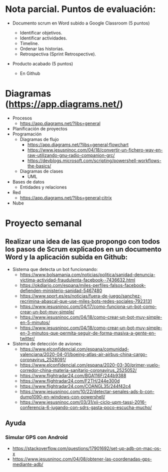 # Nota parcial. Puntos de evaluación:
- Documento scrum en Word subido a Google Classroom (5 puntos)
  - Identificar objetivos.
  - Identificar actividades.
  - Timeline.
  - Ordenar las historias.
  - Retrospectiva (Sprint Retrospective).

- Producto acabado (5 puntos)
  - En Github

# Diagramas (https://app.diagrams.net/)
- Procesos
  - https://app.diagrams.net/?libs=general
- Planificación de proyectos
- Programación
  - Diagramas de flujo
    - https://app.diagrams.net/?libs=general;flowchart
    - https://www.jesusninoc.com/04/18/convertir-un-fichero-wav-en-raw-utilizando-gnu-radio-companion-grc/
    - https://devblogs.microsoft.com/scripting/powershell-workflows-the-basics/
  - Diagramas de clases
    - UML
- Bases de datos
  - Entidades y relaciones
- Red
  - https://app.diagrams.net/?libs=general;citrix
- Nube

# Proyecto semanal
## Realizar una idea de las que propongo con todos los pasos de Scrum explicados en un documento Word y la aplicación subida en Github:
- Sistema que detecta un bot funcionando:
  - https://www.bolsamania.com/noticias/politica/sanidad-denuncia-victima-actividad-fraudulenta-facebook--7436632.html
  - https://okdiario.com/espana/miles-perfiles-falsos-facebook-defienden-ministerio-sanidad-5467480
  - https://www.sport.es/es/noticias/fuera-de-juego/sanchez-recrimina-abascal-que-use-miles-bots-redes-sociales-7923131
  - https://www.jesusninoc.com/04/17/como-funciona-un-bot-como-crear-un-bot-muy-simple/
  - https://www.jesusninoc.com/04/18/como-crear-un-bot-muy-simple-en-5-minutos/
  - https://www.jesusninoc.com/04/18/como-crear-un-bot-muy-simple-en-3-minutos-que-permita-seguir-de-forma-masiva-a-gente-en-twitter/
- Sistema de detección de aviones:
  - https://www.elconfidencial.com/espana/comunidad-valenciana/2020-04-01/boeing-atlas-air-airbus-china-cargo-coronavirus_2528091/
  - https://www.elconfidencial.com/espana/2020-03-30/primer-vuelo-corredor-china-materia-sanitario-coronavirus_2525052/
  - https://www.flightradar24.com/BGA116F/244b9388
  - https://www.flightradar24.com/F2TH/244e300d
  - https://www.flightradar24.com/COANGL35/244f42c4
  - https://www.jesusninoc.com/10/22/detectar-senales-ads-b-con-dump1090-en-windows-con-powershell/
  - https://www.jesusninoc.com/03/31/xii-ciclo-upm-tassi-2016-conferencia-6-jugando-con-sdrs-gasta-poco-escucha-mucho/

## Ayuda

### Simular GPS con Android
* https://stackoverflow.com/questions/17901692/set-up-adb-on-mac-os-x
* https://www.jesusninoc.com/04/08/obtener-las-coordenadas-gps-mediante-adb/
